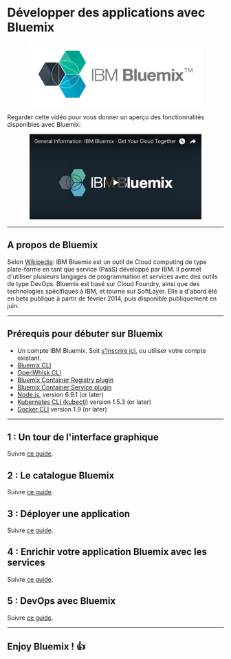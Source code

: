# Développer des applications avec Bluemix

<center>
      <a href="https://www.bluemix.net"><img src="Bluemix.png" width="400" /></a>
</center>


Regarder cette vidéo pour vous donner un aperçu des fonctionnalités disponibles avec Bluemix:


<center>
      <a href="https://youtu.be/p9dZiMpbVH0"><img src="youtube.png" width="400" /></a>
</center>

<!-- page_number: true -->
<!-- $size: 16:9 -->
<!-- footer: OPEN GROUPE - Formation Bluemix - JUIN 2017 -->

---

## A propos de Bluemix


Selon [Wikipedia](https://fr.wikipedia.org/wiki/Bluemix):
IBM Bluemix est un outil de Cloud computing de type plate-forme en tant que service (PaaS) développé par IBM.
Il permet d'utiliser plusieurs langages de programmation et services avec des outils de type DevOps.
Bluemix est basé sur Cloud Foundry, ainsi que des technologies spécifiques à IBM, et tourne sur SoftLayer.
Elle a d'abord été en beta publique à partir de février 2014, puis disponible publiquement en juin.

---

## Prérequis pour débuter sur Bluemix

* Un compte IBM Bluemix. Soit [s'inscrire ici](https://console.ng.bluemix.net), ou utiliser votre compte existant.
* [Bluemix CLI](https://clis.ng.bluemix.net/ui/home.html)
* [OpenWhisk CLI](https://console.ng.bluemix.net/openwhisk/learn/cli)
* [Bluemix Container Registry plugin](https://console.ng.bluemix.net/docs/cli/plugins/registry/index.html)
* [Bluemix Container Service plugin](https://console.ng.bluemix.net/docs/containers/cs_cli_devtools.html)
* [Node.js](https://nodejs.org), version 6.9.1 (or later)
* [Kubernetes CLI (kubectl)](https://kubernetes.io/docs/tasks/kubectl/install/) version 1.5.3 (or later)
* [Docker CLI](https://docs.docker.com/engine/installation/) version 1.9 (or later)

---
## 1 : Un tour de l'interface graphique
Suivre [ce guide](tour/.readme.md).

## 2 : Le catalogue Bluemix
Suivre [ce guide](catalog/readme.md).

## 3 : Déployer une application
Suivre [ce guide](deploy/readme.md).

## 4 : Enrichir votre application Bluemix avec les services
Suivre [ce guide](services/readme.md).

## 5 : DevOps avec Bluemix
Suivre [ce guide](devops/readme.md).

---
## Enjoy Bluemix ! :+1:
